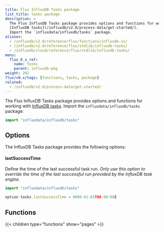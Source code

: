 ```yaml
---
title: Flux InfluxDB Tasks package
list_title: tasks package
description: >
  The Flux InfluxDB Tasks package provides options and functions for working with
  [InfluxDB tasks](/influxdb/v2.0/process-data/get-started/).
  Import the `influxdata/influxdb/tasks` package.
aliases:
  - /influxdb/v2.0/reference/flux/functions/influxdb-v1/
  - /influxdb/v2.0/reference/flux/stdlib/influxdb-tasks/
  - /influxdb/cloud/reference/flux/stdlib/influxdb-tasks/
menu:
  flux_0_x_ref:
    name: tasks
    parent: influxdb-pkg
weight: 202
flux/v0.x/tags: [functions, tasks, package]
related:
  - /influxdb/v2.0/process-data/get-started/
---
```


The Flux InfluxDB Tasks package provides options and functions for working with
[InfluxDB tasks](/influxdb/v2.0/process-data/get-started/).
Import the `influxdata/influxdb/tasks` package:

```js
import "influxdata/influxdb/tasks"
```

## Options
The InfluxDB Tasks package provides the following options:

#### lastSuccessTime
Define the time of the last successful task run.
_Only use this option to override the time of the last successful run provided by
the InfluxDB task engine._

```js
import "influxdata/influxdb/tasks"

option tasks.lastSuccessTime = 0000-01-01T00:00:00Z
```

## Functions

{{< children type="functions" show="pages" >}}
